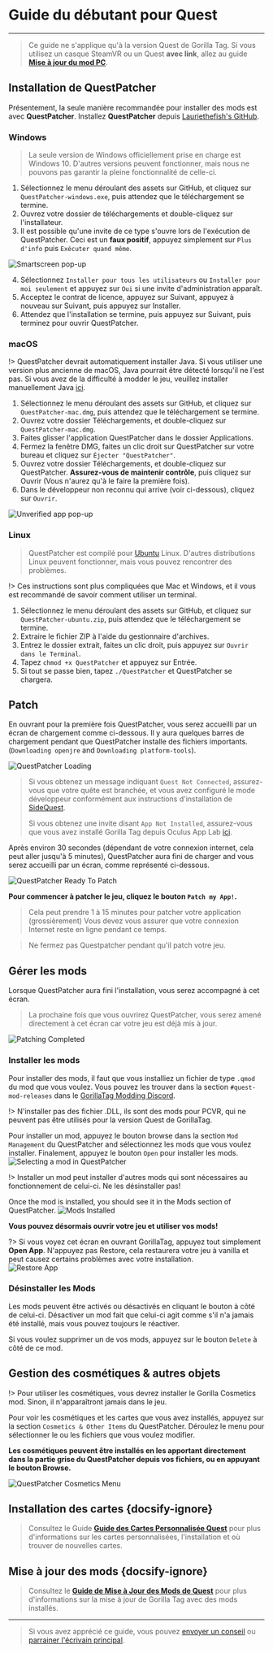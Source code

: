 # Guide du débutant pour Quest
---
>
> Ce guide ne s'applique qu'à la version Quest de Gorilla Tag. Si vous utilisez un casque SteamVR ou un Quest **avec link**, allez au guide [**Mise à jour du mod PC**](pc-guide).

<!-- <div class="horizontal bordered" data-ea-publisher="gorillatagmodding-burrito-software" data-ea-type="image" data-ea-manual="true" id="quest-mod-guide"></div> -->
<!-- Guide Page Ad -->
<ins class="adsbygoogle"
     style="display:block"
     data-ad-client="ca-pub-1965221367974935"
     data-ad-slot="2604239380"
     data-ad-format="auto"
     data-full-width-responsive="true"></ins>

## Installation de QuestPatcher

Présentement, la seule manière recommandée pour installer des mods est avec **QuestPatcher**. Installez **QuestPatcher** depuis [Lauriethefish's GitHub](https://github.com/Lauriethefish/QuestPatcher/releases/latest).

### Windows

> La seule version de Windows officiellement prise en charge est Windows 10. D'autres versions peuvent fonctionner, mais nous ne pouvons pas garantir la pleine fonctionnalité de celle-ci.

1. Sélectionnez le menu déroulant des assets sur GitHub, et cliquez sur `QuestPatcher-windows.exe`, puis attendez que le téléchargement se termine.
2. Ouvrez votre dossier de téléchargements et double-cliquez sur l'installateur.
3. Il est possible qu'une invite de ce type s'ouvre lors de l'exécution de QuestPatcher. Ceci est un **faux positif**, appuyez simplement sur `Plus d'info` puis `Exécuter quand même`.

![Smartscreen pop-up](../docs/files/questpatchersmartscreen.png)

4. Sélectionnez `Installer pour tous les utilisateurs` ou `Installer pour moi seulement` et appuyez sur `Oui` si une invite d'administration apparaît.
5. Acceptez le contrat de licence, appuyez sur Suivant, appuyez à nouveau sur Suivant, puis appuyez sur Installer.
6. Attendez que l'installation se termine, puis appuyez sur Suivant, puis terminez pour ouvrir QuestPatcher.


### macOS

!> QuestPatcher devrait automatiquement installer Java. Si vous utiliser une version plus ancienne de macOS, Java pourrait être détecté lorsqu'il ne l'est pas. Si vous avez de la difficulté à modder le jeu, veuillez installer manuellement Java [ici](https://www.java.com/en/).

1. Sélectionnez le menu déroulant des assets sur GitHub, et cliquez sur `QuestPatcher-mac.dmg`, puis attendez que le téléchargement se termine.
2. Ouvrez votre dossier Téléchargements, et double-cliquez sur `QuestPatcher-mac.dmg`.
3. Faites glisser l'application QuestPatcher dans le dossier Applications.
4. Fermez la fenêtre DMG, faites un clic droit sur QuestPatcher sur votre bureau et cliquez sur `Éjecter "QuestPatcher"`.
5. Ouvrez votre dossier Téléchargements, et double-cliquez sur QuestPatcher. **__Assurez-vous de maintenir contrôle__**, puis cliquez sur Ouvrir (Vous n'aurez qu'à le faire la première fois).
6. Dans le développeur non reconnu qui arrive (voir ci-dessous), cliquez sur `Ouvrir`.

![Unverified app pop-up](../docs/files/questpatchermacunverified.png)


### Linux

> QuestPatcher est compilé pour [Ubuntu](https://ubuntu.com/) Linux. D'autres distributions Linux peuvent fonctionner, mais vous pouvez rencontrer des problèmes.

!> Ces instructions sont plus compliquées que Mac et Windows, et il vous est recommandé de savoir comment utiliser un terminal.

1. Sélectionnez le menu déroulant des assets sur GitHub, et cliquez sur `QuestPatcher-ubuntu.zip`, puis attendez que le téléchargement se termine.
2. Extraire le fichier ZIP à l'aide du gestionnaire d'archives.
3. Entrez le dossier extrait, faites un clic droit, puis appuyez sur `Ouvrir dans le Terminal`.
4. Tapez `chmod +x QuestPatcher` et appuyez sur Entrée.
5. Si tout se passe bien, tapez `./QuestPatcher` et QuestPatcher se chargera.

## Patch

En ouvrant pour la première fois QuestPatcher, vous serez accueilli par un écran de chargement comme ci-dessous. Il y aura quelques barres de chargement pendant que QuestPatcher installe des fichiers importants. (`Downloading openjre` and `Downloading platform-tools`).

![QuestPatcher Loading](../docs/files/questpatcherloading.png)

> Si vous obtenez un message indiquant `Quest Not Connected`, assurez-vous que votre quête est branchée, et vous avez configuré le mode développeur conformément aux instructions d'installation de [SideQuest](https://sidequestvr.com/setup-howto). 
> 
> Si vous obtenez une invite disant `App Not Installed`, assurez-vous que vous avez installé Gorilla Tag depuis Oculus App Lab [ici](https://www.oculus.com/experiences/quest/4979055762136823/).


Après environ 30 secondes (dépendant de votre connexion internet, cela peut aller jusqu'à 5 minutes), QuestPatcher aura fini de charger and vous serez accueilli par un écran, comme représenté ci-dessous.

![QuestPatcher Ready To Patch](../docs/files/questpatcherpatch.png)

**Pour commencer à patcher le jeu, cliquez le bouton `Patch my App!`.**

> Cela peut prendre 1 à 15 minutes pour patcher votre application (grossièrement) Vous devez vous assurer que votre connexion Internet reste en ligne pendant ce temps.

> Ne fermez pas Questpatcher pendant qu'il patch votre jeu.

## Gérer les mods

Lorsque QuestPatcher aura fini l'installation, vous serez accompagné à cet écran.

> La prochaine fois que vous ouvrirez QuestPatcher, vous serez amené directement à cet écran car votre jeu est déjà mis à jour.

![Patching Completed](../docs/files/questpatcherpatched.png)

### Installer les mods

Pour installer des mods, il faut que vous installiez un fichier de type `.qmod` du mod que vous voulez. Vous pouvez les trouver dans la section `#quest-mod-releases` dans le [GorillaTag Modding Discord](https://discord.gg/b2MhDBAzTv).

!> N'installer pas des fichier .DLL, ils sont des mods pour PCVR, qui ne peuvent pas être utilisés pour la version Quest de GorillaTag.

Pour installer un mod, appuyez le bouton browse dans la section `Mod Management` du QuestPatcher and sélectionnez les mods que vous voulez installer. Finalement, appuyez le bouton `Open` pour installer les mods. ![Selecting a mod in QuestPatcher](../docs/files/questpatcherselectmod.png)

!> Installer un mod peut installer d'autres mods qui sont nécessaires au fonctionnement de celui-ci. Ne les désinstaller pas!

Once the mod is installed, you should see it in the Mods section of QuestPatcher. ![Mods Installed](../docs/files/questpatcherinstalledmods.png)

**Vous pouvez désormais ouvrir votre jeu et utiliser vos mods!**

?> Si vous voyez cet écran en ouvrant GorillaTag, appuyez tout simplement **Open App**. N'appuyez pas Restore, cela restaurera votre jeu à vanilla et peut causez certains problèmes avec votre installation.  
![Restore App](../docs/files/restoreapp.png)

### Désinstaller les Mods

Les mods peuvent être activés ou désactivés en cliquant le bouton à côté de celui-ci. Désactiver un mod fait que celui-ci agit comme s'il n'a jamais été installé, mais vous pouvez toujours le réactiver.


Si vous voulez supprimer un de vos mods, appuyez sur le bouton `Delete` à côté de ce mod.

## Gestion des cosmétiques & autres objets

!> Pour utiliser les cosmétiques, vous devrez installer le Gorilla Cosmetics mod. Sinon, il n'apparaîtront jamais dans le jeu.

Pour voir les cosmétiques et les cartes que vous avez installés, appuyez sur la section `Cosmetics & Other Items` du QuestPatcher. Déroulez le menu pour sélectionner le ou les fichiers que vous voulez modifier.

**Les cosmétiques peuvent être installés en les apportant directement dans la partie grise du QuestPatcher depuis vos fichiers, ou en appuyant le bouton Browse.**

![QuestPatcher Cosmetics Menu](../docs/files/questpatcherotheritems.png)

## Installation des cartes {docsify-ignore}

> Consultez le Guide [**Guide des Cartes Personnalisée Quest**](quest-maploading) pour plus d'informations sur les cartes personnalisées, l'installation et où trouver de nouvelles cartes.

## Mise à jour des mods {docsify-ignore}

> Consultez le [**Guide de Mise à Jour des Mods de Quest**](quest-updating) pour plus d'informations sur la mise à jour de Gorilla Tag avec des mods installés.

---

> Si vous avez apprécié ce guide, vous pouvez [envoyer un conseil](https://streamelements.com/burritosoft/tip) ou [parrainer l'écrivain principal](https://github.com/sponsors/burritosoftware).